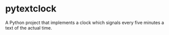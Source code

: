 # pytextclock
A Python project that implements a clock which signals every five minutes a text of the actual time. 
